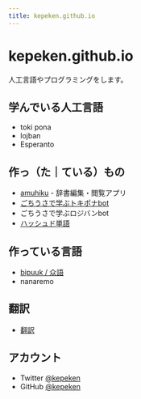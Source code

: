 ```yaml
---
title: kepeken.github.io
---
```


# kepeken.github.io

人工言語やプログラミングをします。

## 学んでいる人工言語
- toki pona
- lojban
- Esperanto

## 作っ（た｜ている）もの
- [amuhiku](/amuhiku/) - 辞書編集・閲覧アプリ
- [ごちうさで学ぶトキポナbot](/pilinponapona/)
- ごちうさで学ぶロジバンbot
- [ハッシュド単語](/tutci/hashed_tango)

## 作っている言語
- [bipuuk / 众語](/runbau/bpuu/)
- nanaremo

## 翻訳
- [翻訳](/fanva/)

## アカウント
- Twitter [@kepeken](https://twitter.com/kepeken)
- GitHub [@kepeken](https://github.com/kepeken)
